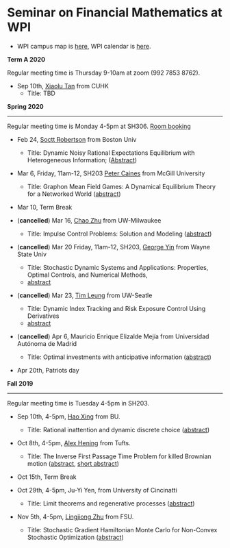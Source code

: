 
# Seminar on Financial Mathematics at WPI
- WPI campus map is [here](https://www.wpi.edu/sites/default/files/docs/About-WPI/WPI_CampusMap.pdf), WPI calendar is [here](https://www.wpi.edu/academics/calendar-catalogs). 

__Term A 2020__

Regular meeting time is Thursday 9-10am at zoom (992 7853 8762).

- Sep 10th, [Xiaolu Tan](https://www.math.cuhk.edu.hk/people/academic-staff/xltan) from CUHK
  - Title: TBD

__Spring 2020__ 

---

Regular meeting time is Monday 4-5pm at SH306. [Room booking](2020spring_room.pdf)

- Feb 24, 
[Soctt Robertson](https://www.bu.edu/questrom/profile/scott-robertson/) 
from Boston Univ
  
    - Title: Dynamic Noisy Rational Expectations Equilibrium with Heterogeneous Information; ([Abstract](200224scott.md))
- Mar 6, Friday, 11am-12, SH203
[Peter Caines](https://www.mcgill.ca/engineering/peter-edwin-caines)
from McGill University
  
    - Title: Graphon Mean Field Games: A Dynamical Equilibrium Theory for a Networked World ([abstract](200306peter.pdf))
- Mar 10, Term Break
- (__cancelled__) Mar 16, [Chao Zhu](https://uwm.edu/math/people/zhu-chao/) 
from UW-Milwaukee

    - Title:  Impulse Control Problems: Solution and Modeling ([abstract](200316zhu.md))
- (__cancelled__) Mar 20 Friday, 11am-12, SH203, [George Yin](http://www.math.wayne.edu/~gyin/) from Wayne State Univ   
    - Title: Stochastic Dynamic Systems and Applications: Properties, Optimal Controls, and Numerical Methods, 
    - [abstract](200320yin.md)
- (__cancelled__) Mar 23, [Tim Leung](https://amath.washington.edu/people/tim-leung) from UW-Seatle 
    - Title: Dynamic Index Tracking and Risk Exposure Control Using Derivatives 
    - [abstract](2003leung.txt)
- (__cancelled__) Apr 6, Mauricio Enrique Elizalde Mejía from Universidad Autónoma de Madrid
  
    - Title: Optimal investments with anticipative information ([abstract](200406mauricio.md))
- Apr 20th, Patriots day

    

__Fall 2019__ 

---

Regular meeting time is Tuesday 4-5pm in SH203. 

- Sep 10th, 4-5pm, [Hao Xing](http://www.bu.edu/questrom/profile/hao-xing/) from BU.
  - Title: Rational inattention and dynamic discrete choice ([abstract](190910_haoxing.md))
  
- Oct 8th, 4-5pm, [Alex Hening](https://sites.tufts.edu/hening/) from Tufts.
  - Title: The Inverse First Passage Time Problem for killed Brownian motion 
  ([abstract](hening.pdf), [short abstract](hening_short.txt))

- Oct 15th, Term Break

- Oct 29th, 4-5pm, Ju-Yi Yen, from University of Cincinatti
    - Title: Limit theorems and regenerative processes ([abstract](191029yen.txt))

- Nov 5th, 4-5pm, [Lingjiong Zhu](https://www.math.fsu.edu/People/faculty.php?u=zhu) from FSU.
    - Title: Stochastic Gradient Hamiltonian Monte Carlo for Non-Convex Stochastic Optimization 
    ([abstract](191105zhu.txt))

